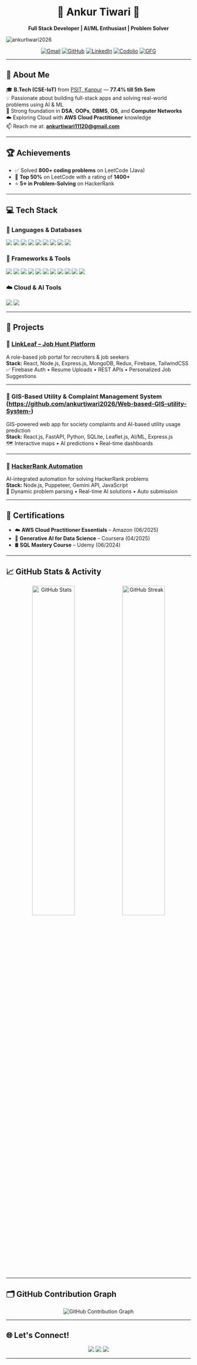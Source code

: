 <h1 align="center">🚀 Ankur Tiwari 🚀</h1>  
<p align="center"><b>Full Stack Developer | AI/ML Enthusiast | Problem Solver</b></p>  
<p align="left"> <img src="https://komarev.com/ghpvc/?username=ankurtiwari2026&label=Profile%20views&color=0e75b6&style=flat" alt="ankurtiwari2026" /> </p>

<p align="center">  
  <a href="mailto:ankurtiwari11120@gmail.com"><img src="https://img.shields.io/badge/-Gmail-red?style=for-the-badge&logo=gmail&logoColor=white" alt="Gmail"></a>
  <a href="https://github.com/ankurtiwari2026"><img src="https://img.shields.io/badge/-GitHub-black?style=for-the-badge&logo=github&logoColor=white" alt="GitHub"></a>
  <a href="https://linkedin.com/in/ankur-tiwari26"><img src="https://img.shields.io/badge/-LinkedIn-blue?style=for-the-badge&logo=linkedin&logoColor=white" alt="LinkedIn"></a>
  <a href="https://codolio.com/profile/ankurtiwari"><img src="https://img.shields.io/badge/-Codolio-0A66C2?style=for-the-badge&logo=bookstack&logoColor=white" alt="Codolio"></a>
  <a href="https://www.geeksforgeeks.org/user/ankurtiwari0320/"><img src="https://img.shields.io/badge/-GeeksforGeeks-2F8D46?style=for-the-badge&logo=geeksforgeeks&logoColor=white" alt="GFG"></a>
</p>

---

## 📘 About Me

🎓 **B.Tech (CSE-IoT)** from [PSIT, Kanpur](https://psit.ac.in) — **77.4% till 5th Sem**  
💡 Passionate about building full-stack apps and solving real-world problems using AI & ML  
🧠 Strong foundation in **DSA**, **OOPs**, **DBMS**, **OS**, and **Computer Networks**  
☁️ Exploring Cloud with **AWS Cloud Practitioner** knowledge  
📫 Reach me at: **ankurtiwari11120@gmail.com**

---

## 🏆 Achievements

- ✅ Solved **800+ coding problems** on LeetCode (Java)
- 🏅 **Top 50%** on LeetCode with a rating of **1400+**
- ⭐ **5⭐ in Problem-Solving** on HackerRank

---

## 💻 Tech Stack

### 🧠 Languages & Databases
<p>
  <img src="https://img.shields.io/badge/Java-007396?style=for-the-badge&logo=java&logoColor=white" />
  <img src="https://img.shields.io/badge/Python-3776AB?style=for-the-badge&logo=python&logoColor=white" />
  <img src="https://img.shields.io/badge/JavaScript-F7DF1E?style=for-the-badge&logo=javascript&logoColor=black" />
  <img src="https://img.shields.io/badge/C-00599C?style=for-the-badge&logo=c&logoColor=white" />
  <img src="https://img.shields.io/badge/HTML5-E34F26?style=for-the-badge&logo=html5&logoColor=white" />
  <img src="https://img.shields.io/badge/CSS3-1572B6?style=for-the-badge&logo=css3&logoColor=white" />
  <img src="https://img.shields.io/badge/SQL-4479A1?style=for-the-badge&logo=mysql&logoColor=white" />
  <img src="https://img.shields.io/badge/SQLite-07405E?style=for-the-badge&logo=sqlite&logoColor=white" />
  <img src="https://img.shields.io/badge/MongoDB-4EA94B?style=for-the-badge&logo=mongodb&logoColor=white" />
</p>

### 🧰 Frameworks & Tools
<p>
  <img src="https://img.shields.io/badge/Node.js-339933?style=for-the-badge&logo=node.js&logoColor=white" />
  <img src="https://img.shields.io/badge/Express.js-000000?style=for-the-badge&logo=express&logoColor=white" />
  <img src="https://img.shields.io/badge/React-61DAFB?style=for-the-badge&logo=react&logoColor=black" />
  <img src="https://img.shields.io/badge/Redux-764ABC?style=for-the-badge&logo=redux&logoColor=white" />
  <img src="https://img.shields.io/badge/TailwindCSS-38B2AC?style=for-the-badge&logo=tailwind-css&logoColor=white" />
  <img src="https://img.shields.io/badge/Puppeteer-40B5A4?style=for-the-badge&logo=puppeteer&logoColor=white" />
  <img src="https://img.shields.io/badge/Mongoose-880000?style=for-the-badge" />
  <img src="https://img.shields.io/badge/.NET-512BD4?style=for-the-badge&logo=dotnet&logoColor=white" />
  <img src="https://img.shields.io/badge/Postman-FF6C37?style=for-the-badge&logo=postman&logoColor=white" />
  <img src="https://img.shields.io/badge/Git-F05032?style=for-the-badge&logo=git&logoColor=white" />
  <img src="https://img.shields.io/badge/VS Code-007ACC?style=for-the-badge&logo=visual-studio-code&logoColor=white" />
</p>

### ☁️ Cloud & AI Tools
<p>
  <img src="https://img.shields.io/badge/AWS-232F3E?style=for-the-badge&logo=amazon-aws&logoColor=white" />
  <img src="https://img.shields.io/badge/Gemini AI-FF6F00?style=for-the-badge&logo=google&logoColor=white" />
</p>

---

## 📂 Projects

### 🔗 [LinkLeaf – Job Hunt Platform](https://github.com/ankurtiwari2026/LinkLeaf)
A role-based job portal for recruiters & job seekers  
**Stack:** React, Node.js, Express.js, MongoDB, Redux, Firebase, TailwindCSS  
✅ Firebase Auth • Resume Uploads • REST APIs • Personalized Job Suggestions

---

### 📍 GIS-Based Utility & Complaint Management System (https://github.com/ankurtiwari2026/Web-based-GIS-utility-System-)
GIS-powered web app for society complaints and AI-based utility usage prediction  
**Stack:** React.js, FastAPI, Python, SQLite, Leaflet.js, AI/ML, Express.js  
🗺️ Interactive maps • AI predictions • Real-time dashboards

---

### 🤖 [HackerRank Automation](https://github.com/ankurtiwari2026/hackerrank-automation)
AI-integrated automation for solving HackerRank problems  
**Stack:** Node.js, Puppeteer, Gemini API, JavaScript  
🤖 Dynamic problem parsing • Real-time AI solutions • Auto submission

---

## 📜 Certifications

- ☁️ **AWS Cloud Practitioner Essentials** – Amazon (06/2025)  
- 🧠 **Generative AI for Data Science** – Coursera (04/2025)  
- 🛢️ **SQL Mastery Course** – Udemy (06/2024)

---

## 📈 GitHub Stats & Activity

<div align="center">

  <img src="https://github-readme-stats.vercel.app/api?username=ankurtiwari2026&show_icons=true&theme=radical&custom_title=Ankur%27s%20GitHub%20Stats" width="48%" alt="GitHub Stats" />

  <img src="https://streak-stats.demolab.com?user=ankurtiwari2026&theme=flames&date_format=M%20j%5B%2C%20Y%5D&border=DD2727" width="48%" alt="GitHub Streak" />

  <br/>
</div>

---

## 🗂️ GitHub Contribution Graph

<div align="center">
  <img src="https://github-readme-activity-graph.vercel.app/graph?username=ankurtiwari2026&theme=tokyo-night&hide_border=true" alt="GitHub Contribution Graph" />
</div>

---

## 🌐 Let's Connect!

<p align="center">  
  <a href="https://linkedin.com/in/ankur-tiwari26"><img src="https://img.shields.io/badge/-LinkedIn-blue?style=for-the-badge&logo=linkedin&logoColor=white" /></a>
  <a href="https://github.com/ankurtiwari2026"><img src="https://img.shields.io/badge/-GitHub-black?style=for-the-badge&logo=github&logoColor=white" /></a>  
  <a href="mailto:ankurtiwari11120@gmail.com"><img src="https://img.shields.io/badge/-Gmail-red?style=for-the-badge&logo=gmail&logoColor=white" /></a>  
</p>

---


